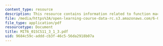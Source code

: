 ```yaml
---
content_type: resource
description: This resource contains information related to function machines.
file: /media/https%3A/open-learning-course-data-rc.s3.amazonaws.com/6-01sc-introduction-to-electrical-engineering-and-computer-science-i-spring-2011/9684c59cadddcb3f46c556da2918b07a_MIT6_01SCS11_3_1_3.pdf
file_type: application/pdf
resourcetype: Document
title: MIT6_01SCS11_3_1_3.pdf
uid: 9684c59c-addd-cb3f-46c5-56da2918b07a
---
```

